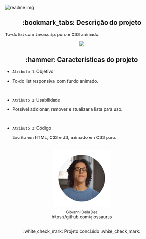 ![readme img](https://github.com/giossaurus/)
<br>


<h2 align="center"> :bookmark_tabs: Descrição do projeto </h2>
<p>To-do list com Javascript puro e CSS animado.<p>
  <div align="center">
    <img src="#">
  </div>
 <h2 align = "center" >:hammer: Características do projeto</h2>

- `Atributo 1`: Objetivo
- <p> To-do list responsiva, com fundo animado.<p>
  <br>
 - `Atributo 2`: Usabilidade
- <p> Possivel adicionar, remover e atualizar a lista para uso.<p>
  <br>
- `Atributo 3`: Código
  <p>Escrito em HTML, CSS e JS, animado em CSS puro.<p>
<br>

<div align="center">
    <img src="https://github.com/giossaurus/giossaurus/blob/main/profilepic.png" width=190>
</div>    
<div align="center">
    <sub >Giovanni Della Dea</sub>
    <br>https://github.com/giossaurus<br>
</div> <br>
<p align="center">:white_check_mark: Projeto concluído :white_check_mark:</p>
